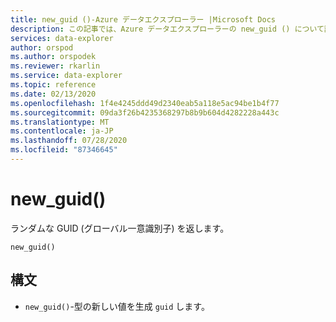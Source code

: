 ```yaml
---
title: new_guid ()-Azure データエクスプローラー |Microsoft Docs
description: この記事では、Azure データエクスプローラーの new_guid () について説明します。
services: data-explorer
author: orspod
ms.author: orspodek
ms.reviewer: rkarlin
ms.service: data-explorer
ms.topic: reference
ms.date: 02/13/2020
ms.openlocfilehash: 1f4e4245ddd49d2340eab5a118e5ac94be1b4f77
ms.sourcegitcommit: 09da3f26b4235368297b8b9b604d4282228a443c
ms.translationtype: MT
ms.contentlocale: ja-JP
ms.lasthandoff: 07/28/2020
ms.locfileid: "87346645"
---
```

# <a name="new_guid"></a>new_guid()

ランダムな GUID (グローバル一意識別子) を返します。

```kusto
new_guid()
```

## <a name="syntax"></a>構文

* `new_guid()`-型の新しい値を生成 `guid` します。